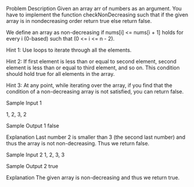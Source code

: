 Problem Description
Given an array arr of numbers as an argument. You have to implement the function checkNonDecreasing such that if the given array is in nondecreasing order return true else return false.

We define an array as non-decreasing if nums[i] <= nums[i + 1] holds for every i (0-based) such that (0 <= i <= n - 2).


Hint 1: Use loops to iterate through all the elements.

Hint 2: If first element is less than or equal to second element, second element is less than or equal to third element, and so on. This condition should hold true for all elements in the array.

Hint 3: At any point, while iterating over the array, if you find that the condition of a non-decreasing array is not satisfied, you can return false.


Sample Input 1

1, 2, 3, 2


Sample Output 1
false


Explanation
Last number 2 is smaller than 3 (the second last number) and thus the array is not non-decreasing. Thus we return false.


Sample Input 2
1, 2, 3, 3


Sample Output 2
true


Explanation
The given array is non-decreasing and thus we return true.